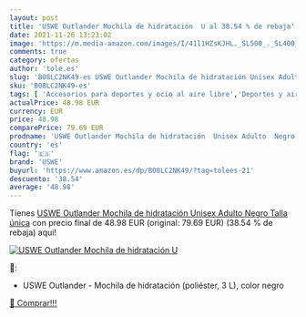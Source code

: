 ```yaml
---
layout: post
title: 'USWE Outlander Mochila de hidratación  U al 38.54 % de rebaja'
date: 2021-11-26 13:23:02
image: 'https://m.media-amazon.com/images/I/41l1HZsKJHL._SL500_._SL400_.jpg'
comments: true
category: ofertas
author: 'tole.es'
slug: 'B08LC2NK49-es USWE Outlander Mochila de hidratación Unisex Adulto Negro...'
sku: 'B08LC2NK49-es'
tags: [ 'Accesorios para deportes y ocio al aire libre','Deportes y aire libre','Packs y bolsas de hidratación para ciclismo','mochila','uswe', ]
actualPrice: 48.98 EUR
currency: EUR
price: 48.98
comparePrice: 79.69 EUR
prodname: 'USWE Outlander Mochila de hidratación  Unisex Adulto  Negro  Talla única'
country: 'es'
flag: '🇪🇸'
brand: 'USWE'
buyurl: 'https://www.amazon.es/dp/B08LC2NK49/?tag=tolees-21'
descuento: '38.54'
average: '48.98'
---
```


Tienes [USWE Outlander Mochila de hidratación  Unisex Adulto  Negro  Talla única](https://www.amazon.es/dp/B08LC2NK49/?tag=tolees-21) con precio final de  48.98 EUR (original: 79.69 EUR) (38.54 %  de rebaja) aqui!

[![USWE Outlander Mochila de hidratación  U](https://m.media-amazon.com/images/I/41l1HZsKJHL._SL500_._SL400_.jpg)](https://www.amazon.es/dp/B08LC2NK49/?tag=tolees-21)

🔎:

- USWE Outlander - Mochila de hidratación (poliéster, 3 L), color negro

[🛒 Comprar!!!](https://www.amazon.es/dp/B08LC2NK49/?tag=tolees-21)
